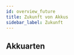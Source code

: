 ```yaml
---
id: overview_future
title: Zukunft von Akkus
sidebar_label: Zukunft
---
```


## Akkuarten 

